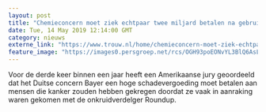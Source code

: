 ```yaml
---
layout: post
title: "Chemieconcern moet ziek echtpaar twee miljard betalen na gebruik van giftig onkruidverdelger"
date: Tue, 14 May 2019 12:14:00 GMT
category: nieuws
externe_link: "https://www.trouw.nl/home/chemieconcern-moet-ziek-echtpaar-twee-miljard-betalen-na-gebruik-van-giftig-onkruidverdelger~af599877/"
feature_image: "https://images0.persgroep.net/rcs/OGH93poEONvYL3BlQ6AsLO4v534/diocontent/146645204/_focus/0.63/0.37/_fill/230/230?appId=e9b4e2a1869038ffcaf318a6d1463b0b&quality=0.9&format=jpeg"
---
```


Voor de derde keer binnen een jaar heeft een Amerikaanse jury geoordeeld dat het Duitse concern Bayer een hoge schadevergoeding moet betalen aan mensen die kanker zouden hebben gekregen doordat ze vaak in aanraking waren gekomen met de onkruidverdelger Roundup.
